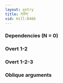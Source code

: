 ```yaml
---
layout: entry
title: གཅོག་
vid: Hill:0466
---
```

### Dependencies (N = 0)


### Overt 1-2


### Overt 1-2-3


### Oblique arguments
